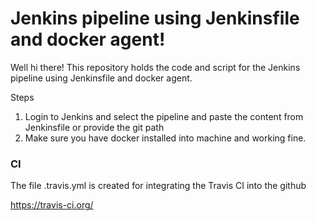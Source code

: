 # Jenkins pipeline using Jenkinsfile and docker agent!

Well hi there! This repository holds the code and script for the Jenkins pipeline using Jenkinsfile and docker agent.

Steps
1. Login to Jenkins and select the pipeline and paste the content from Jenkinsfile or provide the git path
2. Make sure you have docker installed into machine and working fine.

### CI
The file .travis.yml is created for integrating the Travis CI into the github

https://travis-ci.org/

